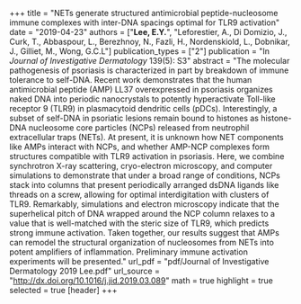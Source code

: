 +++
title = "NETs generate structured antimicrobial peptide-nucleosome immune complexes with inter-DNA spacings optimal for TLR9 activation"
date = "2019-04-23"
authors = ["**Lee, E.Y.**", "Leforestier, A., Di Domizio, J., Curk, T., Abbaspour, L., Berezhnoy, N., Fazli, H., Nordenskiold, L., Dobnikar, J., Gilliet, M., Wong, G.C.L"]
publication_types = ["2"]
publication = "In *Journal of Investigative Dermatology* 139(5): S3"
abstract = "The molecular pathogenesis of psoriasis is characterized in part by breakdown of immune tolerance to self-DNA. Recent work demonstrates that the human antimicrobial peptide (AMP) LL37 overexpressed in psoriasis organizes naked DNA into periodic nanocrystals to potently hyperactivate Toll-like receptor 9 (TLR9) in plasmacytoid dendritic cells (pDCs). Interestingly, a subset of self-DNA in psoriatic lesions remain bound to histones as histone-DNA nucleosome core particles (NCPs) released from neutrophil extracellular traps (NETs). At present, it is unknown how NET components like AMPs interact with NCPs, and whether AMP-NCP complexes form structures compatible with TLR9 activation in psoriasis. Here, we combine synchrotron X-ray scattering, cryo-electron microscopy, and computer simulations to demonstrate that under a broad range of conditions, NCPs stack into columns that present periodically arranged dsDNA ligands like threads on a screw, allowing for optimal interdigitation with clusters of TLR9. Remarkably, simulations and electron microscopy indicate that the superhelical pitch of DNA wrapped around the NCP column relaxes to a value that is well-matched with the steric size of TLR9, which predicts strong immune activation. Taken together, our results suggest that AMPs can remodel the structural organization of nucleosomes from NETs into potent amplifiers of inflammation. Preliminary immune activation experiments will be presented."
url_pdf = "pdf/Journal of Investigative Dermatology 2019 Lee.pdf"
url_source = "http://dx.doi.org/10.1016/j.jid.2019.03.089"
math = true
highlight = true
selected = true
[header]
+++